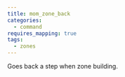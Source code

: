 ```yaml
---
title: mom_zone_back
categories:
  - command
requires_mapping: true
tags:
  - zones
---
```


Goes back a step when zone building.
